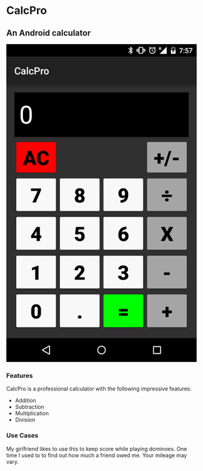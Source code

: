 # CalcPro
## An Android calculator
![CalcPro](screenshot.png?raw=true)

### Features
CalcPro is a professional calculator with the following impressive features:
- Addition
- Subtraction
- Multiplication
- Division

### Use Cases
My girlfriend likes to use this to keep score while playing dominoes.  One time I used to to find out how much a friend owed me.  Your mileage may vary.
